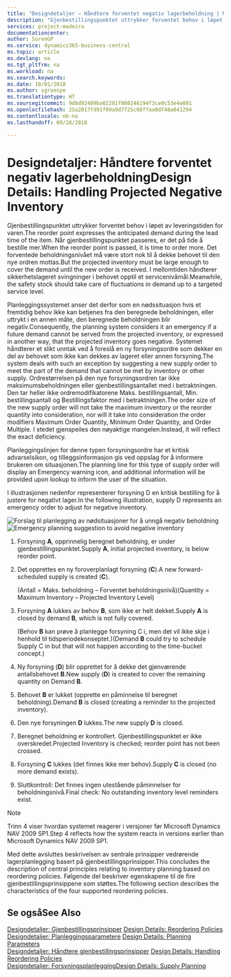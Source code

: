 ```yaml
---
title: "Designdetaljer – Håndtere forventet negativ lagerbeholdning | Microsoft-dokumentasjon"
description: "Gjenbestillingspunktet uttrykker forventet behov i løpet av leveringstiden for varen. Når gjenbestillingspunktet passeres, er det på tide å bestille mer. Det forventede beholdningsnivået må være stort nok til å dekke behovet til den nye ordren mottas. I mellomtiden håndterer sikkerhetslageret svingninger i behovet opptil et servicenivåmål."
services: project-madeira
documentationcenter: 
author: SorenGP
ms.service: dynamics365-business-central
ms.topic: article
ms.devlang: na
ms.tgt_pltfrm: na
ms.workload: na
ms.search.keywords: 
ms.date: 10/01/2018
ms.author: sgroespe
ms.translationtype: HT
ms.sourcegitcommit: 9dbd92409ba02281f008246194f3ce0c53e4e001
ms.openlocfilehash: 25a2017fd91f09a9d7725c68ffaa0df48a041294
ms.contentlocale: nb-no
ms.lasthandoff: 09/28/2018

---
```

# <a name="design-details-handling-projected-negative-inventory"></a><span data-ttu-id="527e9-106">Designdetaljer: Håndtere forventet negativ lagerbeholdning</span><span class="sxs-lookup"><span data-stu-id="527e9-106">Design Details: Handling Projected Negative Inventory</span></span>
<span data-ttu-id="527e9-107">Gjenbestillingspunktet uttrykker forventet behov i løpet av leveringstiden for varen.</span><span class="sxs-lookup"><span data-stu-id="527e9-107">The reorder point expresses the anticipated demand during the lead time of the item.</span></span> <span data-ttu-id="527e9-108">Når gjenbestillingspunktet passeres, er det på tide å bestille mer.</span><span class="sxs-lookup"><span data-stu-id="527e9-108">When the reorder point is passed, it is time to order more.</span></span> <span data-ttu-id="527e9-109">Det forventede beholdningsnivået må være stort nok til å dekke behovet til den nye ordren mottas.</span><span class="sxs-lookup"><span data-stu-id="527e9-109">But the projected inventory must be large enough to cover the demand until the new order is received.</span></span> <span data-ttu-id="527e9-110">I mellomtiden håndterer sikkerhetslageret svingninger i behovet opptil et servicenivåmål.</span><span class="sxs-lookup"><span data-stu-id="527e9-110">Meanwhile, the safety stock should take care of fluctuations in demand up to a targeted service level.</span></span>  

 <span data-ttu-id="527e9-111">Planleggingssystemet anser det derfor som en nødssituasjon hvis et fremtidig behov ikke kan betjenes fra den beregnede beholdningen, eller uttrykt i en annen måte, den beregnede beholdningen blir negativ.</span><span class="sxs-lookup"><span data-stu-id="527e9-111">Consequently, the planning system considers it an emergency if a future demand cannot be served from the projected inventory, or expressed in another way, that the projected inventory goes negative.</span></span> <span data-ttu-id="527e9-112">Systemet håndterer et slikt unntak ved å foreslå en ny forsyningsordre som dekker en del av behovet som ikke kan dekkes av lageret eller annen forsyning.</span><span class="sxs-lookup"><span data-stu-id="527e9-112">The system deals with such an exception by suggesting a new supply order to meet the part of the demand that cannot be met by inventory or other supply.</span></span> <span data-ttu-id="527e9-113">Ordrestørrelsen på den nye forsyningsordren tar ikke maksimumsbeholdningen eller gjenbestillingsantallet med i betraktningen. Den tar heller ikke ordremodifikatorene Maks. bestillingsantall, Min. bestillingsantall og Bestillingsfaktor med i betraktningen.</span><span class="sxs-lookup"><span data-stu-id="527e9-113">The order size of the new supply order will not take the maximum inventory or the reorder quantity into consideration, nor will it take into consideration the order modifiers Maximum Order Quantity, Minimum Order Quantity, and Order Multiple.</span></span> <span data-ttu-id="527e9-114">I stedet gjenspeiles den nøyaktige mangelen.</span><span class="sxs-lookup"><span data-stu-id="527e9-114">Instead, it will reflect the exact deficiency.</span></span>  

 <span data-ttu-id="527e9-115">Planleggingslinjen for denne typen forsyningsordre har et kritisk advarselsikon, og tilleggsinformasjon gis ved oppslag for å informere brukeren om situasjonen.</span><span class="sxs-lookup"><span data-stu-id="527e9-115">The planning line for this type of supply order will display an Emergency warning icon, and additional information will be provided upon lookup to inform the user of the situation.</span></span>  

 <span data-ttu-id="527e9-116">I illustrasjonen nedenfor representerer forsyning D en kritisk bestilling for å justere for negativt lager.</span><span class="sxs-lookup"><span data-stu-id="527e9-116">In the following illustration, supply D represents an emergency order to adjust for negative inventory.</span></span>  

 <span data-ttu-id="527e9-117">![Forslag til planlegging av nødsituasjoner for å unngå negativ beholdning](media/nav_app_supply_planning_2_negative_inventory.png "Forslag til planlegging av nødsituasjoner for å unngå negativ beholdning")</span><span class="sxs-lookup"><span data-stu-id="527e9-117">![Emergency planning suggestion to avoid negative inventory](media/nav_app_supply_planning_2_negative_inventory.png "Emergency planning suggestion to avoid negative inventory")</span></span>  

1.  <span data-ttu-id="527e9-118">Forsyning **A**, opprinnelig beregnet beholdning, er under gjenbestillingspunktet.</span><span class="sxs-lookup"><span data-stu-id="527e9-118">Supply **A**, initial projected inventory, is below reorder point.</span></span>  
2.  <span data-ttu-id="527e9-119">Det opprettes en ny foroverplanlagt forsyning (**C**).</span><span class="sxs-lookup"><span data-stu-id="527e9-119">A new forward-scheduled supply is created (**C**).</span></span>  

     <span data-ttu-id="527e9-120">(Antall = Maks. beholdning – Forventet beholdningsnivå)</span><span class="sxs-lookup"><span data-stu-id="527e9-120">(Quantity = Maximum Inventory – Projected Inventory Level)</span></span>  
3.  <span data-ttu-id="527e9-121">Forsyning **A** lukkes av behov **B**, som ikke er helt dekket.</span><span class="sxs-lookup"><span data-stu-id="527e9-121">Supply **A** is closed by demand **B**, which is not fully covered.</span></span>  

     <span data-ttu-id="527e9-122">(Behov **B** kan prøve å planlegge forsyning C i, men det vil ikke skje i henhold til tidsperiodekonseptet.)</span><span class="sxs-lookup"><span data-stu-id="527e9-122">(Demand **B** could try to schedule Supply C in but that will not happen according to the time-bucket concept.)</span></span>  
4.  <span data-ttu-id="527e9-123">Ny forsyning (**D**) blir opprettet for å dekke det gjenværende antallsbehovet **B**.</span><span class="sxs-lookup"><span data-stu-id="527e9-123">New supply (**D**) is created to cover the remaining quantity on Demand **B**.</span></span>  
5.  <span data-ttu-id="527e9-124">Behovet **B** er lukket (opprette en påminnelse til beregnet beholdning).</span><span class="sxs-lookup"><span data-stu-id="527e9-124">Demand **B** is closed (creating a reminder to the projected inventory).</span></span>  
6.  <span data-ttu-id="527e9-125">Den nye forsyningen **D** lukkes.</span><span class="sxs-lookup"><span data-stu-id="527e9-125">The new supply **D** is closed.</span></span>  
7.  <span data-ttu-id="527e9-126">Beregnet beholdning er kontrollert. Gjenbestillingspunktet er ikke overskredet.</span><span class="sxs-lookup"><span data-stu-id="527e9-126">Projected Inventory is checked; reorder point has not been crossed.</span></span>  
8.  <span data-ttu-id="527e9-127">Forsyning **C** lukkes (det finnes ikke mer behov).</span><span class="sxs-lookup"><span data-stu-id="527e9-127">Supply **C** is closed (no more demand exists).</span></span>  
9. <span data-ttu-id="527e9-128">Sluttkontroll: Det finnes ingen utestående påminnelser for beholdningsnivå.</span><span class="sxs-lookup"><span data-stu-id="527e9-128">Final check: No outstanding inventory level reminders exist.</span></span>  

> [!NOTE]  
>  <span data-ttu-id="527e9-129">Trinn 4 viser hvordan systemet reagerer i versjoner før Microsoft Dynamics NAV 2009 SP1.</span><span class="sxs-lookup"><span data-stu-id="527e9-129">Step 4 reflects how the system reacts in versions earlier than Microsoft Dynamics NAV 2009 SP1.</span></span>  

 <span data-ttu-id="527e9-130">Med dette avsluttes beskrivelsen av sentrale prinsipper vedrørende lagerplanlegging basert på gjenbestillingsprinsipper.</span><span class="sxs-lookup"><span data-stu-id="527e9-130">This concludes the description of central principles relating to inventory planning based on reordering policies.</span></span> <span data-ttu-id="527e9-131">Følgende del beskriver egenskapene til de fire gjenbestillingsprinsippene som støttes.</span><span class="sxs-lookup"><span data-stu-id="527e9-131">The following section describes the characteristics of the four supported reordering policies.</span></span>  

## <a name="see-also"></a><span data-ttu-id="527e9-132">Se også</span><span class="sxs-lookup"><span data-stu-id="527e9-132">See Also</span></span>  
 <span data-ttu-id="527e9-133">[Designdetaljer: Gjenbestillingsprinsipper](design-details-reordering-policies.md) </span><span class="sxs-lookup"><span data-stu-id="527e9-133">[Design Details: Reordering Policies](design-details-reordering-policies.md) </span></span>  
 <span data-ttu-id="527e9-134">[Designdetaljer: Planleggingsparametere](design-details-planning-parameters.md) </span><span class="sxs-lookup"><span data-stu-id="527e9-134">[Design Details: Planning Parameters](design-details-planning-parameters.md) </span></span>  
 <span data-ttu-id="527e9-135">[Designdetaljer: Håndtere gjenbestillingsprinsipper](design-details-handling-reordering-policies.md) </span><span class="sxs-lookup"><span data-stu-id="527e9-135">[Design Details: Handling Reordering Policies](design-details-handling-reordering-policies.md) </span></span>  
 [<span data-ttu-id="527e9-136">Designdetaljer: Forsyningsplanlegging</span><span class="sxs-lookup"><span data-stu-id="527e9-136">Design Details: Supply Planning</span></span>](design-details-supply-planning.md)


